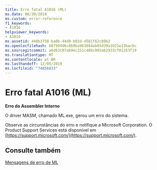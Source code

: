 ```yaml
---
title: Erro fatal A1016 (ML)
ms.date: 08/30/2018
ms.custom: error-reference
f1_keywords:
- A1016
helpviewer_keywords:
- A1016
ms.assetid: 440b3750-ba0b-44d8-b82d-d581f62c08b2
ms.openlocfilehash: 68799496c8b9ba963044ab85d39a1021e13bacbc
ms.sourcegitcommit: a6d63c07ab9ec251c48bc003ab2933cf01263f19
ms.translationtype: MT
ms.contentlocale: pt-BR
ms.lasthandoff: 12/05/2019
ms.locfileid: "74856833"
---
```

# <a name="ml-fatal-error-a1016"></a>Erro fatal A1016 (ML)

**Erro do Assembler Interno**

O driver MASM, chamado ML.exe, gerou um erro do sistema.

Observe as circunstâncias do erro e notifique a Microsoft Corporation. O Product Support Services está disponível em [https://support.microsoft.com/](https://support.microsoft.com/).

## <a name="see-also"></a>Consulte também

[Mensagens de erro de ML](../../assembler/masm/ml-error-messages.md)<br/>
